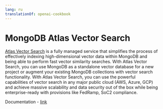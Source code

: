 ```yaml
---
lang: ru
translationOf: openai-cookbook
---
```


# MongoDB Atlas Vector Search


[Atlas Vector Search](https://www.mongodb.com/products/platform/atlas-vector-search) is a fully managed service that simplifies the process of effectively indexing high-dimensional vector data within MongoDB and being able to perform fast vector similarity searches. With Atlas Vector Search, you can use MongoDB as a standalone vector database for a new project or augment your existing MongoDB collections with vector search functionality. With Atlas Vector Search, you can use the powerful capabilities of vector search in any major public cloud (AWS, Azure, GCP) and achieve massive scalability and data security out of the box while being enterprise-ready with provisions like FedRamp, SoC2 compliance.

Documentation - [link](https://www.mongodb.com/docs/atlas/atlas-vector-search/vector-search-overview/)